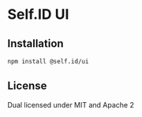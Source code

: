 # Self.ID UI

## Installation

```sh
npm install @self.id/ui
```

## License

Dual licensed under MIT and Apache 2
